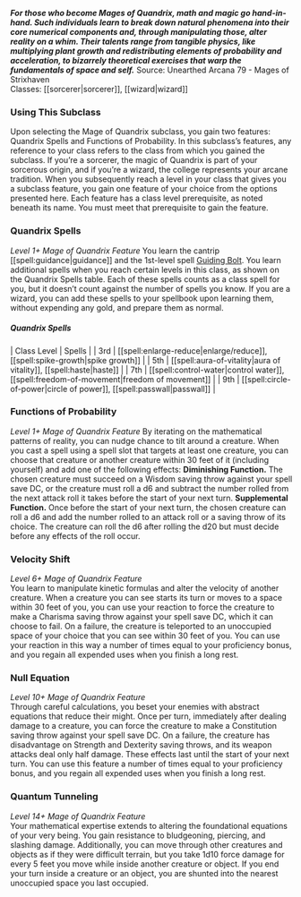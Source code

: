 ***For those who become Mages of Quandrix, math and magic go hand-in-hand. Such individuals learn to break down natural phenomena into their core numerical components and, through manipulating those, alter reality on a whim. Their talents range from tangible physics, like multiplying plant growth and redistributing elements of probability and acceleration, to bizarrely theoretical exercises that warp the fundamentals of space and self.***
Source: Unearthed Arcana 79 - Mages of Strixhaven  
Classes: [[sorcerer|sorcerer]], [[wizard|wizard]]
### Using This Subclass
Upon selecting the Mage of Quandrix subclass, you gain two features: Quandrix Spells and Functions of Probability.
In this subclass’s features, any reference to your class refers to the class from which you gained the subclass. If you’re a sorcerer, the magic of Quandrix is part of your sorcerous origin, and if you’re a wizard, the college represents your arcane tradition.
When you subsequently reach a level in your class that gives you a subclass feature, you gain one feature of your choice from the options presented here. Each feature has a class level prerequisite, as noted beneath its name. You must meet that prerequisite to gain the feature.
### Quandrix Spells
*Level 1+ Mage of Quandrix Feature*
You learn the cantrip [[spell:guidance|guidance]] and the 1st-level spell [Guiding Bolt](http://www.dnd5e.wikidot.com/spell:guiding-bolt). You learn additional spells when you reach certain levels in this class, as shown on the Quandrix Spells table.
Each of these spells counts as a class spell for you, but it doesn’t count against the number of spells you know. If you are a wizard, you can add these spells to your spellbook upon learning them, without expending any gold, and prepare them as normal.
##### Quandrix Spells
| Class Level | Spells |
| 3rd | [[spell:enlarge-reduce|enlarge/reduce]], [[spell:spike-growth|spike growth]] |
| 5th | [[spell:aura-of-vitality|aura of vitality]], [[spell:haste|haste]] |
| 7th | [[spell:control-water|control water]], [[spell:freedom-of-movement|freedom of movement]] |
| 9th | [[spell:circle-of-power|circle of power]], [[spell:passwall|passwall]] |
### Functions of Probability
*Level 1+ Mage of Quandrix Feature*
By iterating on the mathematical patterns of reality, you can nudge chance to tilt around a creature. When you cast a spell using a spell slot that targets at least one creature, you can choose that creature or another creature within 30 feet of it (including yourself) and add one of the following effects:
**Diminishing Function.** The chosen creature must succeed on a Wisdom saving throw against your spell save DC, or the creature must roll a d6 and subtract the number rolled from the next attack roll it takes before the start of your next turn.
**Supplemental Function.** Once before the start of your next turn, the chosen creature can roll a d6 and add the number rolled to an attack roll or a saving throw of its choice. The creature can roll the d6 after rolling the d20 but must decide before any effects of the roll occur.
### Velocity Shift
*Level 6+ Mage of Quandrix Feature*  
You learn to manipulate kinetic formulas and alter the velocity of another creature. When a creature you can see starts its turn or moves to a space within 30 feet of you, you can use your reaction to force the creature to make a Charisma saving throw against your spell save DC, which it can choose to fail. On a failure, the creature is teleported to an unoccupied space of your choice that you can see within 30 feet of you.
You can use your reaction in this way a number of times equal to your proficiency bonus, and you regain all expended uses when you finish a long rest.
### Null Equation
*Level 10+ Mage of Quandrix Feature*  
Through careful calculations, you beset your enemies with abstract equations that reduce their might. Once per turn, immediately after dealing damage to a creature, you can force the creature to make a Constitution saving throw against your spell save DC. On a failure, the creature has disadvantage on Strength and Dexterity saving throws, and its weapon attacks deal only half damage. These effects last until the start of your next turn.
You can use this feature a number of times equal to your proficiency bonus, and you regain all expended uses when you finish a long rest.
### Quantum Tunneling
*Level 14+ Mage of Quandrix Feature*  
Your mathematical expertise extends to altering the foundational equations of your very being. You gain resistance to bludgeoning, piercing, and slashing damage.
Additionally, you can move through other creatures and objects as if they were difficult terrain, but you take 1d10 force damage for every 5 feet you move while inside another creature or object. If you end your turn inside a creature or an object, you are shunted into the nearest unoccupied space you last occupied.